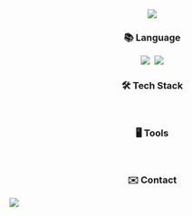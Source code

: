 <!--헤더-->
<div align="center">
  <img src="https://capsule-render.vercel.app/api?type=waving&color=A3DCBE&height=250&section=header&fontSize=50&fontColor=FFFFFF&text=YuJeong%20Kim&fontAlignY=40&fontAlign=20&desc=Github&descAlignY=30&descAlign=20" />
</div>

<!--메인-->
<div align="center">
  <h3>📚 Language </h3>
  <img src="https://img.shields.io/badge/korean-0b6db7?style=flat&logo=korean&logoColor=white"/></a>&nbsp
  <img src="https://img.shields.io/badge/Japanese-007396?style=flat&logo=Japanese&logoColor=white"/></a>

  <br>
  
  <h3>🛠 Tech Stack </h3>

  <br>
  
  <h3>🖥️ Tools </h3>

  <br>
  
  <h3>✉️ Contact </h3>
  
</div>

<div>
  <img src="https://github-readme-stats.vercel.app/api?username=kimyujeong01&show_icons=true&theme=vue" />
</div>
